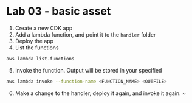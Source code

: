 # Lab 03 - basic asset

1. Create a new CDK app
2. Add a lambda function, and point it to the `handler` folder
3. Deploy the app
4. List the functions

```bash
aws lambda list-functions
```

5. Invoke the function. Output will be stored in your specified <OUTFILE>

```bash
aws lambda invoke --function-name <FUNCTION_NAME> <OUTFILE>
```

6. Make a change to the handler, deploy it again, and invoke it again.
   ~
